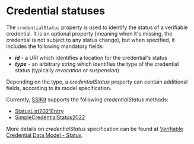 # Credential statuses

The `credentialStatus` property is used to identify the status of a verifiable credential.
It is an optional property (meaning when it's missing, the credential is not subject to any status change),
but when specified, it includes the following mandatory fields:
- ___id___ - a URI which identifies a location for the credential's status
- ___type___ - an arbitrary string which identifies the type of the credential status (typically _revocation_ or _suspension_)

Depending on the type, a _credentialStatus_ property can contain additional fields, according to its model specification.

Currently, [SSIKit](https://github.com/walt-id/waltid-ssikit) supports the following _credentialStatus_ methods:
- [StatusList2021Entry](status-list-2021-entry/readme.md)
- [SimpleCredentialStatus2022](simple-credential-status-2022/readme.md)


More details on _credentialStatus_ specification can be found at [Verifiable Credential Data Model - Status](https://www.w3.org/TR/vc-data-model/#status).